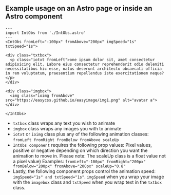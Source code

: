 ## Example usage on an Astro page or inside an Astro component

```
---
import IntObs from './IntObs.astro'
---
<IntObs fromLeft="-100px" fromAbove="200px" imgSpeed="1s" txtSpeed="1s">
    
<div class="txtbox">
  <p class="iotxt fromLeft">one ipsum dolor sit, amet consectetur adipisicing elit. Labore eius consectetur reprehenderit odio deleniti necessitatibus hic esse, natus deserunt architecto obcaecati officia in rem voluptatum, praesentium repellendus iste exercitationem neque?</p>
</div>
  
<div class="imgbox">
  <img class="ioimg fromAbove" src="https://easycss.github.io/easyimage/img1.png" alt="avatar a">
</div>

</IntObs>
```

- `txtbox` class wraps any text you wish to animate
- `imgbox` class wraps any images you with to animate
- `iotxt` or `ioimg` class plus any of the following animation classes: 
`fromLeft fromRight fromBelow fromAbove scaleUp`
- `IntObs component` requires the following prop values: Pixel values, positive or negative depending on which direction you want the animation to move in. Please note: The scaleUp class is a float value not a pixel value) Examples: `fromLeft="-100px" fromRight="200px" fromBelow="200px" fromAbove="200px" scaleUp="0.8"` 
- Lastly, the following component props control the animation speed: `imgSpeed="1s" and txtSpeed="1s"`. `imgSpeed` when you wrap your image with the `imagebox` class and `txtSpeed` when you wrap text in the `txtbox` class.